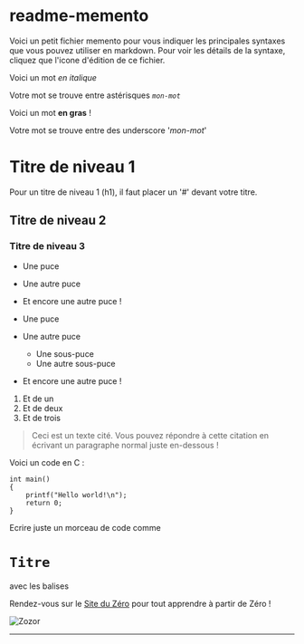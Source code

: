 # readme-memento
Voici un petit fichier memento pour vous indiquer les principales syntaxes que vous pouvez utiliser en markdown.
Pour voir les détails de la syntaxe, cliquez que l'icone d'édition de ce fichier.

Voici un mot *en italique* 

Votre mot se trouve entre astérisques <code>*mon-mot*</code>

Voici un mot __en gras__ ! 

Votre mot se trouve entre des underscore '_mon-mot_'

# Titre de niveau 1 
Pour un titre de niveau 1 (h1), il faut placer un '#' devant votre titre.

## Titre de niveau 2

### Titre de niveau 3

* Une puce
* Une autre puce
* Et encore une autre puce !

* Une puce
* Une autre puce
    * Une sous-puce
    * Une autre sous-puce
* Et encore une autre puce !

1. Et de un
2. Et de deux
3. Et de trois

> Ceci est un texte cité. Vous pouvez répondre
> à cette citation en écrivant un paragraphe
> normal juste en-dessous !

Voici un code en C :

    int main()
    {
        printf("Hello world!\n");
        return 0;
    }

Ecrire juste un morceau de code comme <code><h1>Titre</h1></code> avec les balises <code> </code>

Rendez-vous sur le [Site du Zéro](http://www.siteduzero.com) pour tout apprendre à partir de Zéro !

![Zozor](http://uploads.siteduzero.com/files/420001_421000/420263.png)

-----------------


